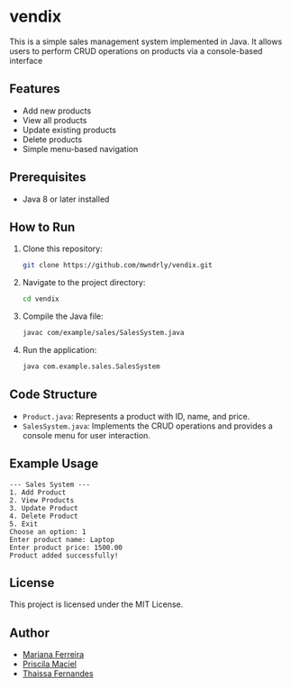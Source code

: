 # vendix
This is a simple sales management system implemented in Java. It allows users to perform CRUD operations on products via a console-based interface

## Features
- Add new products
- View all products
- Update existing products
- Delete products
- Simple menu-based navigation

## Prerequisites
- Java 8 or later installed

## How to Run
1. Clone this repository:
   ```sh
   git clone https://github.com/mwndrly/vendix.git
   ```
2. Navigate to the project directory:
   ```sh
   cd vendix
   ```
3. Compile the Java file:
   ```sh
   javac com/example/sales/SalesSystem.java
   ```
4. Run the application:
   ```sh
   java com.example.sales.SalesSystem
   ```

## Code Structure
- `Product.java`: Represents a product with ID, name, and price.
- `SalesSystem.java`: Implements the CRUD operations and provides a console menu for user interaction.

## Example Usage
```
--- Sales System ---
1. Add Product
2. View Products
3. Update Product
4. Delete Product
5. Exit
Choose an option: 1
Enter product name: Laptop
Enter product price: 1500.00
Product added successfully!
```

## License
This project is licensed under the MIT License.

## Author
- [Mariana Ferreira](https://github.com/mwndrly)
- [Priscila Maciel](https://github.com/PriscilaMdeLima)
- [Thaissa Fernandes](https://github.com/tfsLua)

